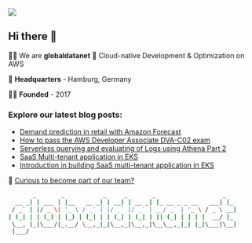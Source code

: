 <img src='https://github.com/globaldatanet/.github/raw/main/profile/logo.png'/>

## Hi there 👋

🙋‍♀️ We are **globaldatanet** 💜 Cloud-native Development & Optimization on AWS

🌈 **Headquarters** - Hamburg, Germany

👩‍💻 **Founded** - 2017

### Explore our latest blog posts:

<!--START_SECTION:techblog-->
* [Demand prediction in retail with Amazon Forecast](https:&#x2F;&#x2F;globaldatanet.com&#x2F;tech-blog&#x2F;demand-prediction-in-retail-with-amazon-forecast)
* [How to pass the AWS Developer Associate DVA-C02 exam](https:&#x2F;&#x2F;globaldatanet.com&#x2F;tech-blog&#x2F;how-to-pass-the-aws-developer-associate-dva-c02-exam)
* [Serverless querying and evaluating of Logs using Athena Part 2](https:&#x2F;&#x2F;globaldatanet.com&#x2F;tech-blog&#x2F;serverless-querying-and-evaluating-of-logs-using-athena-part-2)
* [SaaS Multi-tenant application in EKS](https:&#x2F;&#x2F;globaldatanet.com&#x2F;tech-blog&#x2F;saas-multi-tenant-application-in-eks)
* [Introduction in building SaaS multi-tenant application in EKS](https:&#x2F;&#x2F;globaldatanet.com&#x2F;tech-blog&#x2F;introduction-in-building-saas-multi-tenant-application-in-eks)
<!--END_SECTION:techblog-->

👾 [Curious to become part of our team?](https://globaldatanet.com/careers)

```bash
       _       _           _     _       _                   _   
  __ _| | ___ | |__   __ _| | __| | __ _| |_ __ _ _ __   ___| |_ 
 / _` | |/ _ \| '_ \ / _` | |/ _` |/ _` | __/ _` | '_ \ / _ \ __|
| (_| | | (_) | |_) | (_| | | (_| | (_| | || (_| | | | |  __/ |_ 
 \__, |_|\___/|_.__/ \__,_|_|\__,_|\__,_|\__\__,_|_| |_|\___|\__|
 |___/                                                           

```
